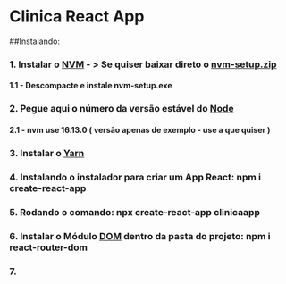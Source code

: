 # Clinica React App
##Instalando:
### 1. Instalar o [NVM](https://github.com/coreybutler/nvm-windows/releases) - > Se quiser baixar direto o [nvm-setup.zip](https://github.com/coreybutler/nvm-windows/releases/download/1.1.9/nvm-setup.zip)
#### 1.1 - Descompacte e instale nvm-setup.exe
### 2. Pegue aqui o número da versão estável do [Node](https://nodejs.org/)
#### 2.1 - nvm use 16.13.0 ( versão apenas de exemplo - use a que quiser )
### 3. Instalar o [Yarn](https://classic.yarnpkg.com/lang/en/docs/install/#windows-stable)
### 4. Instalando o instalador para criar um App React: npm i create-react-app
### 5. Rodando o comando: npx create-react-app clinicaapp
### 6. Instalar o Módulo [DOM](https://www.npmjs.com/package/react-router-dom) dentro da pasta do projeto:  npm i react-router-dom
### 7. 

